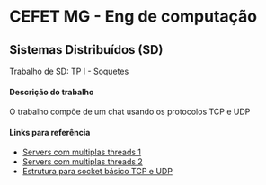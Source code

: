 # CEFET MG - Eng de computação
## Sistemas Distribuídos (SD)
Trabalho de SD: TP I - Soquetes

#### Descrição do trabalho

O trabalho compõe de um chat usando os protocolos TCP e UDP

#### Links para referência

* [Servers com multiplas threads 1](https://codezup.com/socket-server-with-multiple-clients-model-multithreading-python/)
* [Servers com multiplas threads 2](https://www.positronx.io/create-socket-server-with-multiple-clients-in-python/)
* [Estrutura para socket básico TCP e UDP](https://wiki.python.org.br/SocketBasico)
